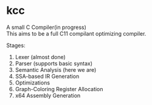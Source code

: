 # kcc
A small C Compiler(in progress) </br>
This aims to be a full C11 compilant optimizing compiler.

Stages: </br>
1.  Lexer (almost done)
2.  Parser (supports basic syntax)
3.  Semantic Analysis (here we are)
4.  SSA-based IR Generation
5.  Optimizations
6.  Graph-Coloring Register Allocation
7.  x64 Assembly Generation
